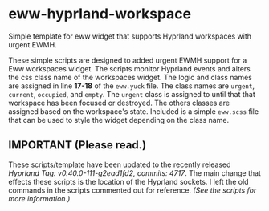 # eww-hyprland-workspace
Simple template for eww widget that supports Hyprland workspaces with urgent EWMH.

These simple scripts are designed to added urgent EWMH support for a Eww
workspaces widget.  The scripts monitor Hyprland events and alters the css class
name of the workspaces widget.  The logic and class names are assigned in line
**17-18** of the `eww.yuck` file.  The class names are `urgent`, `current`, `occupied`,
and `empty`.  The `urgent` class is assigned to until that that workspace has been
focused or destroyed.  The others classes are assigned based on the workspace's
state.  Included is a simple `eww.scss` file that can be used to style the widget
depending on the class name.

## IMPORTANT (Please read.)
These scripts/template have been updated to the recently released
*Hyprland Tag: v0.40.0-111-g2ead1fd2, commits: 4717*.  The main change that
effects these scripts is the location of the Hyprland sockets.  I left the old
commands in the scripts commented out for reference.  *(See the scripts for more
information.)*
